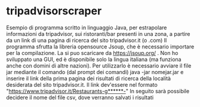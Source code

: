 # tripadvisorscraper
Esempio di programma scritto in linguaggio Java, per estrapolare informazioni da tripadvisor, sui ristoranti/bar presenti in una zona, a partire da un link di una pagina di ricerca del sito tripadvisor.it (o .com)
Il programma sfrutta la libreria opensource Jsoup, che è necessario importare per la compilazione. La si puo scaricare da https://jsoup.org/ .
Non ho sviluppato una GUI, ed è disponibile solo la lingua italiana (ma funziona anche con domini di altre nazioni).
Per utilizzarlo è necessario avviare il file jar mediante il comando (dal prompt dei comandi) java -jar nomejar.jar e inserire il link della prima pagina dei risultati di ricerca della località desiderata del sito tripadvisor.it. Il link dev'essere nel formato "https://www.tripadvisor.it/Restaurants-g******-"
In seguito sarà possibile decidere il nome del file csv, dove verranno salvati i risultati
